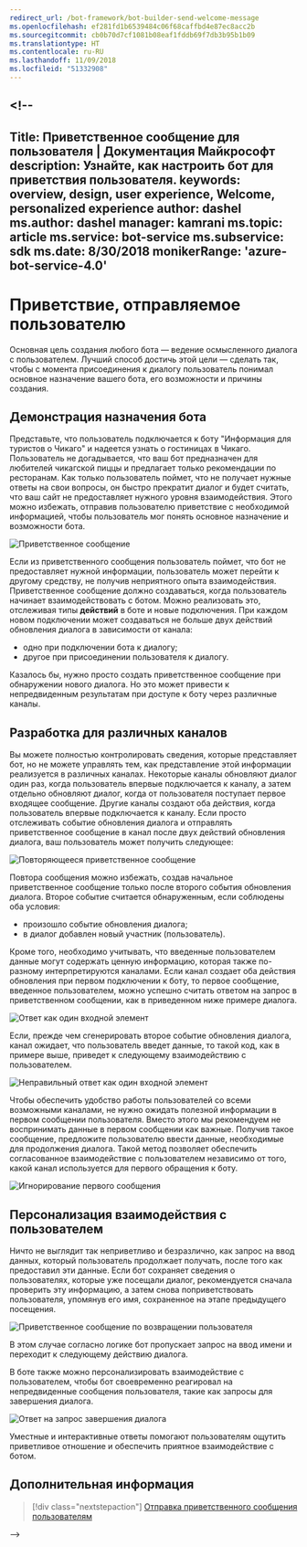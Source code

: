 ```yaml
---
redirect_url: /bot-framework/bot-builder-send-welcome-message
ms.openlocfilehash: ef281fd1b6539484c06f68caffbd4e87ec8acc2b
ms.sourcegitcommit: cb0b70d7cf1081b08eaf1fddb69f7db3b95b1b09
ms.translationtype: HT
ms.contentlocale: ru-RU
ms.lasthandoff: 11/09/2018
ms.locfileid: "51332908"
---
```

<a name="--"></a><!--
---
Title: Приветственное сообщение для пользователя | Документация Майкрософт description: Узнайте, как настроить бот для приветствия пользователя.
keywords: overview, design, user experience, Welcome, personalized experience author: dashel ms.author: dashel manager: kamrani ms.topic: article ms.service: bot-service ms.subservice: sdk ms.date: 8/30/2018 monikerRange: 'azure-bot-service-4.0'
---

# <a name="welcoming-the-user"></a>Приветствие, отправляемое пользователю

Основная цель создания любого бота — ведение осмысленного диалога с пользователем. Лучший способ достичь этой цели — сделать так, чтобы с момента присоединения к диалогу пользователь понимал основное назначение вашего бота, его возможности и причины создания.

## <a name="show-your-purpose"></a>Демонстрация назначения бота

Представьте, что пользователь подключается к боту "Информация для туристов о Чикаго" и надеется узнать о гостиницах в Чикаго. Пользователь не догадывается, что ваш бот предназначен для любителей чикагской пиццы и предлагает только рекомендации по ресторанам. Как только пользователь поймет, что не получает нужные ответы на свои вопросы, он быстро прекратит диалог и будет считать, что ваш сайт не предоставляет нужного уровня взаимодействия. Этого можно избежать, отправив пользователю приветствие с необходимой информацией, чтобы пользователь мог понять основное назначение и возможности бота. 

![Приветственное сообщение](./media/welcome_message.png)

Если из приветственного сообщения пользователь поймет, что бот не предоставляет нужной информации, пользователь может перейти к другому средству, не получив неприятного опыта взаимодействия.
Приветственное сообщение должно создаваться, когда пользователь начинает взаимодействовать с ботом. Можно реализовать это, отслеживая типы **действий** в боте и новые подключения. При каждом новом подключении может создаваться не больше двух действий обновления диалога в зависимости от канала:

- одно при подключении бота к диалогу;
- другое при присоединении пользователя к диалогу.

Казалось бы, нужно просто создать приветственное сообщение при обнаружении нового диалога. Но это может привести к непредвиденным результатам при доступе к боту через различные каналы.

## <a name="design-for-different-channels"></a>Разработка для различных каналов

Вы можете полностью контролировать сведения, которые представляет бот, но не можете управлять тем, как представление этой информации реализуется в различных каналах. Некоторые каналы обновляют диалог один раз, когда пользователь впервые подключается к каналу, а затем отдельно обновляют диалог, когда от пользователя поступает первое входящее сообщение. Другие каналы создают оба действия, когда пользователь впервые подключается к каналу. Если просто отслеживать событие обновления диалога и отправлять приветственное сообщение в канал после двух действий обновления диалога, ваш пользователь может получить следующее:

![Повторяющееся приветственное сообщение](./media/double_welcome_message.png)

Повтора сообщения можно избежать, создав начальное приветственное сообщение только после второго события обновления диалога. Второе событие считается обнаруженным, если соблюдены оба условия:
- произошло событие обновления диалога;
- в диалог добавлен новый участник (пользователь).

Кроме того, необходимо учитывать, что введенные пользователем данные могут содержать ценную информацию, которая также по-разному интерпретируются каналами. Если канал создает оба действия обновления при первом подключении к боту, то первое сообщение, введенное пользователем, можно успешно считать ответом на запрос в приветственном сообщении, как в приведенном ниже примере диалога.

![Ответ как один входной элемент](./media/single_input_response.png)

Если, прежде чем сгенерировать второе событие обновления диалога, канал ожидает, что пользователь введет данные, то такой код, как в примере выше, приведет к следующему взаимодействию с пользователем.

![Неправильный ответ как один входной элемент](./media/single_input_wrong_response.png)

Чтобы обеспечить удобство работы пользователей со всеми возможными каналами, не нужно ожидать полезной информации в первом сообщении пользователя. Вместо этого мы рекомендуем не воспринимать данные в первом сообщении как важные. Получив такое сообщение, предложите пользователю ввести данные, необходимые для продолжения диалога. Такой метод позволяет обеспечить согласованное взаимодействие с пользователем независимо от того, какой канал используется для первого обращения к боту.

![Игнорирование первого сообщения](./media/no_first_input_response.png)

## <a name="personalize-the-user-experience"></a>Персонализация взаимодействия с пользователем

Ничто не выглядит так неприветливо и безразлично, как запрос на ввод данных, который пользователь продолжает получать, после того как предоставил эти данные. Если бот сохраняет сведения о пользователях, которые уже посещали диалог, рекомендуется сначала проверить эту информацию, а затем снова поприветствовать пользователя, упомянув его имя, сохраненное на этапе предыдущего посещения. 

![Приветственное сообщение по возвращении пользователя](./media/welcome_back.png)

В этом случае согласно логике бот пропускает запрос на ввод имени и переходит к следующему действию диалога.

В боте также можно персонализировать взаимодействие с пользователем, чтобы бот своевременно реагировал на непредвиденные сообщения пользователя, такие как запросы для завершения диалога.

![Ответ на запрос завершения диалога](./media/respond_to_exit.png)

Уместные и интерактивные ответы помогают пользователям ощутить приветливое отношение и обеспечить приятное взаимодействие с ботом.

## <a name="next-steps"></a>Дополнительная информация
> [!div class="nextstepaction"]
> [Отправка приветственного сообщения пользователям](bot-builder-send-welcome-message.md)

-->
